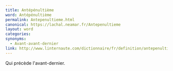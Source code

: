 ```yaml
---
title: Antépénultième
word: Antépénultième
permalink: Antepenultieme.html
canonical: https://lachal.neamar.fr/Antepenultieme
layout: word
categories:
synonyms:
  - Avant-avant-dernier
link: http://www.linternaute.com/dictionnaire/fr/definition/antepenultieme/
---
```


Qui précède l'avant-dernier.

